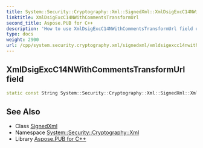 ```yaml
---
title: System::Security::Cryptography::Xml::SignedXml::XmlDsigExcC14NWithCommentsTransformUrl field
linktitle: XmlDsigExcC14NWithCommentsTransformUrl
second_title: Aspose.PUB for C++
description: 'How to use XmlDsigExcC14NWithCommentsTransformUrl field of System::Security::Cryptography::Xml::SignedXml class in C++.'
type: docs
weight: 2900
url: /cpp/system.security.cryptography.xml/signedxml/xmldsigexcc14nwithcommentstransformurl/
---
```

## XmlDsigExcC14NWithCommentsTransformUrl field




```cpp
static const String System::Security::Cryptography::Xml::SignedXml::XmlDsigExcC14NWithCommentsTransformUrl
```

## See Also

* Class [SignedXml](../)
* Namespace [System::Security::Cryptography::Xml](../../)
* Library [Aspose.PUB for C++](../../../)
